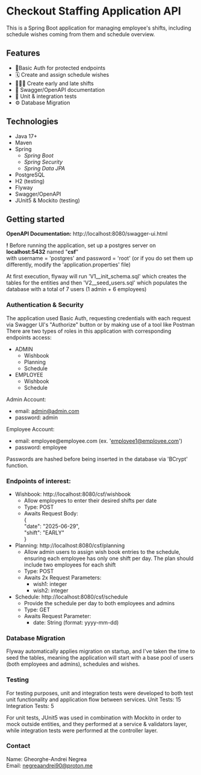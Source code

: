 # Checkout Staffing Application API

This is a Spring Boot application for managing employee's shifts, including schedule wishes coming from them and schedule overview.

## Features
- 🔐Basic Auth for protected endpoints
- 🗓️ Create and assign schedule wishes
- 🧑‍🤝‍🧑 Create early and late shifts
- 📄 Swagger/OpenAPI documentation
- 🧪 Unit & integration tests
- ⚙️ Database Migration

## Technologies

- Java 17+
- Maven
- Spring
    - _Spring Boot_
    - _Spring Security_
    - _Spring Data JPA_
- PostgreSQL
- H2 (testing)
- Flyway
- Swagger/OpenAPI
- JUnit5 & Mockito (testing)

## Getting started

**OpenAPI Documentation:** http://localhost:8080/swagger-ui.html

**!** Before running the application, set up a postgres server on **localhost:5432** named "**csf**"  
with username = 'postgres' and password = 'root' (or if you do set them up differently, modify the 'application.properties' file)

At first execution, flyway will run 'V1__init_schema.sql' which creates the tables for the entities and then 'V2__seed_users.sql' which populates the database with a total of 7 users (1 admin + 6 employees)

### Authentication & Security
    
The application used Basic Auth, requesting credentials with each request via Swagger UI's "Authorize" button or by making use of a tool like Postman  
There are two types of roles in this application with corresponding endpoints access: 
- ADMIN
  - Wishbook
  - Planning
  - Schedule
- EMPLOYEE
  - Wishbook
  - Schedule

Admin Account: 
- email: admin@admin.com
- password: admin  

Employee Account:
- email: employee<nr>@employee.com (ex. 'employee1@employee.com')
- password: employee

Passwords are hashed before being inserted in the database via 'BCrypt' function.

### Endpoints of interest:
- Wishbook: http://localhost:8080/csf/wishbook
  - Allow employees to enter their desired shifts per date
  - Type: POST
  - Awaits Request Body:   
     {  
      "date": "2025-06-29",  
      "shift": "EARLY"  
     }
- Planning: http://localhost:8080/csf/planning
  - Allow admin users to assign wish book entries to the schedule, ensuring each employee has only one shift per day. 
  The plan should include two employees for each shift  
  - Type: POST
  - Awaits 2x Request Parameters:  
    - wish1: integer
    - wish2: integer
- Schedule: http://localhost:8080/csf/schedule
  - Provide the schedule per day to both employees and admins
  - Type: GET
  - Awaits Request Parameter:
    - date: String (format: yyyy-mm-dd)


### Database Migration

Flyway automatically applies migration on startup, and I've taken the time to seed the tables, meaning the application will start with a base pool of users (both employees and admins), schedules and wishes.

### Testing

For testing purposes, unit and integration tests were developed to both test unit functionality and application flow between services.
Unit Tests: 15  
Integration Tests: 5

For unit tests, JUnit5 was used in combination with Mockito in order to mock outside entities, and they performed at a service & validators layer, while integration tests were performed at the controller layer.  

### Contact

Name: Gheorghe-Andrei Negrea  
Email: [negreaandrei90@proton.me](mailto:negreaandrei90@proton.me)